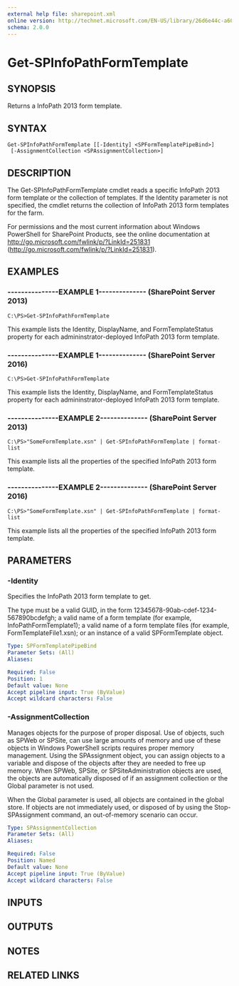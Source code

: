 ```yaml
---
external help file: sharepoint.xml
online version: http://technet.microsoft.com/EN-US/library/26d6e44c-a606-47a1-a3e0-c4919670f684(Office.15).aspx
schema: 2.0.0
---
```


# Get-SPInfoPathFormTemplate

## SYNOPSIS
Returns a InfoPath 2013 form template.

## SYNTAX

```
Get-SPInfoPathFormTemplate [[-Identity] <SPFormTemplatePipeBind>]
 [-AssignmentCollection <SPAssignmentCollection>]
```

## DESCRIPTION
The Get-SPInfoPathFormTemplate cmdlet reads a specific InfoPath 2013 form template or the collection of templates.
If the Identity parameter is not specified, the cmdlet returns the collection of InfoPath 2013 form templates for the farm.

For permissions and the most current information about Windows PowerShell for SharePoint Products, see the online documentation at http://go.microsoft.com/fwlink/p/?LinkId=251831 (http://go.microsoft.com/fwlink/p/?LinkId=251831).

## EXAMPLES

### ---------------EXAMPLE 1-------------- (SharePoint Server 2013)
```
C:\PS>Get-SPInfoPathFormTemplate
```

This example lists the Identity, DisplayName, and FormTemplateStatus property for each admininstrator-deployed InfoPath 2013 form template.

### ---------------EXAMPLE 1-------------- (SharePoint Server 2016)
```
C:\PS>Get-SPInfoPathFormTemplate
```

This example lists the Identity, DisplayName, and FormTemplateStatus property for each admininstrator-deployed InfoPath 2013 form template.

### ---------------EXAMPLE 2-------------- (SharePoint Server 2013)
```
C:\PS>"SomeFormTemplate.xsn" | Get-SPInfoPathFormTemplate | format-list
```

This example lists all the properties of the specified InfoPath 2013 form template.

### ---------------EXAMPLE 2-------------- (SharePoint Server 2016)
```
C:\PS>"SomeFormTemplate.xsn" | Get-SPInfoPathFormTemplate | format-list
```

This example lists all the properties of the specified InfoPath 2013 form template.

## PARAMETERS

### -Identity
Specifies the InfoPath 2013 form template to get.

The type must be a valid GUID, in the form 12345678-90ab-cdef-1234-567890bcdefgh; a valid name of a form template (for example, InfoPathFormTemplate1); a valid name of a form template files (for example, FormTemplateFile1.xsn); or an instance of a valid SPFormTemplate object.

```yaml
Type: SPFormTemplatePipeBind
Parameter Sets: (All)
Aliases: 

Required: False
Position: 1
Default value: None
Accept pipeline input: True (ByValue)
Accept wildcard characters: False
```

### -AssignmentCollection
Manages objects for the purpose of proper disposal.
Use of objects, such as SPWeb or SPSite, can use large amounts of memory and use of these objects in Windows PowerShell scripts requires proper memory management.
Using the SPAssignment object, you can assign objects to a variable and dispose of the objects after they are needed to free up memory.
When SPWeb, SPSite, or SPSiteAdministration objects are used, the objects are automatically disposed of if an assignment collection or the Global parameter is not used.

When the Global parameter is used, all objects are contained in the global store.
If objects are not immediately used, or disposed of by using the Stop-SPAssignment command, an out-of-memory scenario can occur.

```yaml
Type: SPAssignmentCollection
Parameter Sets: (All)
Aliases: 

Required: False
Position: Named
Default value: None
Accept pipeline input: True (ByValue)
Accept wildcard characters: False
```

## INPUTS

## OUTPUTS

## NOTES

## RELATED LINKS

